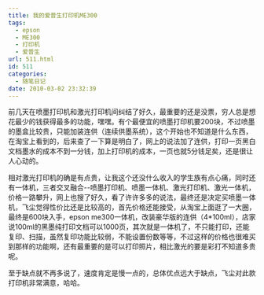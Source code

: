 ```yaml
---
title: 我的爱普生打印机ME300
tags:
  - epson
  - ME300
  - 打印机
  - 爱普生
url: 511.html
id: 511
categories:
  - 随笔日记
date: 2010-03-02 23:32:39
---
```


前几天在喷墨打印机和激光打印机间纠结了好久，最重要的还是没票，穷人总是想花最少的钱获得最多的功能，嘿嘿。有个最便宜的喷墨打印机要200块，不过喷墨的墨盒比较贵，只能加装连供（连续供墨系统），这个开始也不知道是什么东西，在淘宝上看到的，后来查了一下算是明白了，网上的说法加了连供，打印一页黑白文档墨水的成本不到一分钱，加上打印机的成本，一页也就5分钱足矣，还是很让人心动的。  

相对激光打印机的确是有点贵，让我这个还没什么收入的学生族有点心痛，同时还有一体机，三者交叉融合--喷墨打印机、喷墨一体机、激光打印机、激光一体机，价格一路攀升，网上也搜了好久，看了许许多多的说法，最终还是决定买喷墨一体机，飞尘觉得性价比还是比较高的，首先价格还能接受，从淘宝上面逛了一大圈，最终是600块入手，epson me300一体机，改装豪华版的连供（4*100ml），店家说100ml的黑墨纯打印文档可以1000页，其次就是一体机了，不只能打印，还能复印、扫描，虽然复印功能比较弱，不能设置份数等等，不过这样的价格也很难买到那样的功能啊，还有最重要的是可以打印照片，相比激光的要是彩打不知道多贵呢。  

至于缺点就不再多说了，速度肯定是慢一点的，总体优点远大于缺点，飞尘对此款打印机非常满意，哈哈。